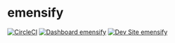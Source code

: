 # emensify

[![CircleCI](https://circleci.com/gh/shaal/emensify.svg?style=shield)](https://circleci.com/gh/shaal/emensify)
[![Dashboard emensify](https://img.shields.io/badge/dashboard-emensify-yellow.svg)](https://dashboard.pantheon.io/sites/f27b075a-7e3a-44cd-9031-55df675b63fc#dev/code)
[![Dev Site emensify](https://img.shields.io/badge/site-emensify-blue.svg)](http://dev-emensify.pantheonsite.io/)